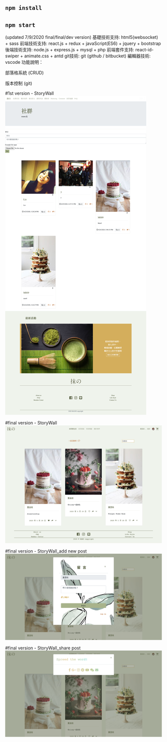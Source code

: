 ## `npm install`

## `npm start`

(updated 7/9/2020 final/final/dev version)
基礎技術支持: html5(websocket) + sass
前端技術支持: react.js + redux + javaScript(ES6) + jquery + bootstrap
後端技術支持: node.js + express.js + mysql + php
前端套件支持: react-id-swiper + animate.css + antd
git技術: git (github / bitbucket)
編輯器技術: vscode
功能說明：

部落格系統 (CRUD)

版本控制 (git)

#1st version - StoryWall
![image](https://github.com/lizchia/mano_react/blob/master/screencapture-localhost-3000-life-story-2020-06-25-16_26_34.png)

#final version - StoryWall
![image](https://github.com/lizchia/mano_react/blob/master/story.png)

#final version - StoryWall_add new post
![image](https://github.com/lizchia/mano_react/blob/master/addnote.png)

#final version - StoryWall_share post
![image](https://github.com/lizchia/mano_react/blob/master/share.png)

